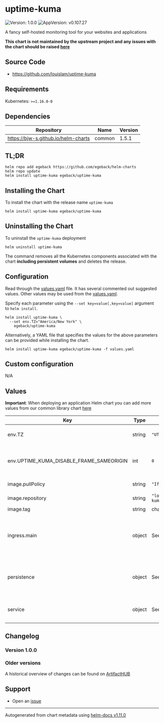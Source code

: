 # uptime-kuma

![Version: 1.0.0](https://img.shields.io/badge/Version-1.0.0-informational?style=flat-square) ![AppVersion: v0.107.27](https://img.shields.io/badge/AppVersion-v0.107.27-informational?style=flat-square)

A fancy self-hosted monitoring tool for your websites and applications

**This chart is not maintained by the upstream project and any issues with the chart should be raised [here](https://github.com/egeback/helm-charts/issues/new/choose)**

## Source Code

* <https://github.com/louislam/uptime-kuma>

## Requirements

Kubernetes: `>=1.16.0-0`

## Dependencies

| Repository | Name | Version |
|------------|------|---------|
| https://bjw-s.github.io/helm-charts | common | 1.5.1 |

## TL;DR

```console
helm repo add egeback https://github.com/egeback/helm-charts
helm repo update
helm install uptime-kuma egeback/uptime-kuma
```

## Installing the Chart

To install the chart with the release name `uptime-kuma`

```console
helm install uptime-kuma egeback/uptime-kuma
```

## Uninstalling the Chart

To uninstall the `uptime-kuma` deployment

```console
helm uninstall uptime-kuma
```

The command removes all the Kubernetes components associated with the chart **including persistent volumes** and deletes the release.

## Configuration

Read through the [values.yaml](./values.yaml) file. It has several commented out suggested values.
Other values may be used from the [values.yaml](https://github.com/bjw-s/helm-charts/blob/main/charts/library/common/values.yaml).

Specify each parameter using the `--set key=value[,key=value]` argument to `helm install`.

```console
helm install uptime-kuma \
  --set env.TZ="America/New York" \
    egeback/uptime-kuma
```

Alternatively, a YAML file that specifies the values for the above parameters can be provided while installing the chart.

```console
helm install uptime-kuma egeback/uptime-kuma -f values.yaml
```

## Custom configuration

N/A

## Values

**Important**: When deploying an application Helm chart you can add more values from our common library chart [here](https://github.com/bjw-s/helm-charts/tree/main/charts/library/common)

| Key | Type | Default | Description |
|-----|------|---------|-------------|
| env.TZ | string | `"UTC"` | Set the container timezone |
| env.UPTIME_KUMA_DISABLE_FRAME_SAMEORIGIN | int | `0` | Set the frame same-origin policy (int) |
| image.pullPolicy | string | `"IfNotPresent"` | image pull policy |
| image.repository | string | `"louislam/uptime-kuma"` | image repository |
| image.tag | string | chart.appVersion | image tag |
| ingress.main | object | See values.yaml | Enable and configure ingress settings for the chart under this key. |
| persistence | object | See values.yaml | Configure persistence settings for the chart under this key. |
| service | object | See values.yaml | Configures service settings for the chart. |

## Changelog

### Version 1.0.0

### Older versions

A historical overview of changes can be found on [ArtifactHUB](https://artifacthub.io/packages/helm/egeback/uptime-kuma?modal=changelog)

## Support
- Open an [issue](https://github.com/egeback/helm-charts/issues/new/choose)

----------------------------------------------
Autogenerated from chart metadata using [helm-docs v1.11.0](https://github.com/norwoodj/helm-docs/releases/v1.11.0)
